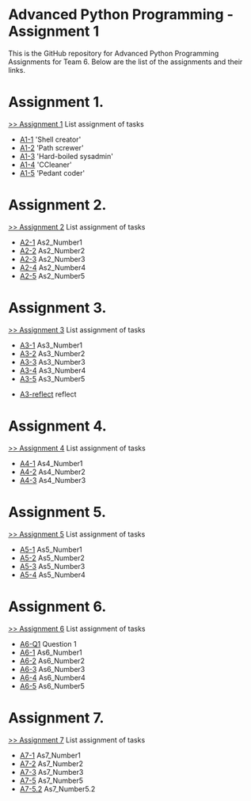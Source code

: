 # Advanced Python Programming - Assignment 1

This is the GitHub repository for Advanced Python Programming Assignments for Team 6. Below are the list of the assignments and their links.
# Assignment 1.
[>> Assignment 1](https://github.com/Gbolly007/AdvancedPython/tree/master/Assignment1) 
List assignment of tasks
* [A1-1] 'Shell creator'
* [A1-2] 'Path screwer'
* [A1-3] 'Hard-boiled sysadmin'
* [A1-4] 'CCleaner'
* [A1-5] 'Pedant coder'

# Assignment 2.
[>> Assignment 2](https://github.com/Gbolly007/AdvancedPython/tree/master/Assignment2) 
List assignment of tasks
* [A2-1] As2_Number1
* [A2-2] As2_Number2
* [A2-3] As2_Number3
* [A2-4] As2_Number4
* [A2-5] As2_Number5

# Assignment 3.
[>> Assignment 3](https://github.com/Gbolly007/AdvancedPython/tree/master/Assignment3) 
List assignment of tasks
* [A3-1] As3_Number1
* [A3-2] As3_Number2
* [A3-3] As3_Number3
* [A3-4] As3_Number4
* [A3-5] As3_Number5
- [A3-reflect] reflect

# Assignment 4.
[>> Assignment 4](https://github.com/Gbolly007/AdvancedPython/tree/master/Assignment4) 
List assignment of tasks
* [A4-1] As4_Number1
* [A4-2] As4_Number2
* [A4-3] As4_Number3

# Assignment 5.
[>> Assignment 5](https://github.com/Gbolly007/AdvancedPython/tree/master/Assignment5) 
List assignment of tasks
* [A5-1] As5_Number1
* [A5-2] As5_Number2
* [A5-3] As5_Number3
* [A5-4] As5_Number4

# Assignment 6.
[>> Assignment 6](https://github.com/Gbolly007/AdvancedPython/tree/master/Assignment6) 
List assignment of tasks
* [A6-Q1] Question 1
* [A6-1] As6_Number1
* [A6-2] As6_Number2
* [A6-3] As6_Number3
* [A6-4] As6_Number4
* [A6-5] As6_Number5

# Assignment 7.
[>> Assignment 7](https://github.com/Gbolly007/AdvancedPython/tree/master/Assignment7) 
List assignment of tasks
* [A7-1] As7_Number1
* [A7-2] As7_Number2
* [A7-3] As7_Number3
* [A7-5] As7_Number5
* [A7-5.2] As7_Number5.2


[A1-1]: <https://github.com/Gbolly007/AdvancedPython/blob/master/Assignment1/Number1.py>
[A1-2]: <https://github.com/Gbolly007/AdvancedPython/blob/master/Assignment1/Number2.py>
[A1-3]: <https://github.com/Gbolly007/AdvancedPython/blob/master/Assignment1/Number3.py>
[A1-4]: <https://github.com/Gbolly007/AdvancedPython/blob/master/Assignment1/Number4.py>
[A1-5]: <https://github.com/Gbolly007/AdvancedPython/blob/master/Assignment1/Number5.py>

[A2-1]: <https://github.com/Gbolly007/AdvancedPython/blob/master/Assignment2/As2_Number1.py>
[A2-2]: <https://github.com/Gbolly007/AdvancedPython/blob/master/Assignment2/As2_Number2.py>
[A2-3]: <https://github.com/Gbolly007/AdvancedPython/blob/master/Assignment2/As2_Number3.py>
[A2-4]: <https://github.com/Gbolly007/AdvancedPython/blob/master/Assignment2/As2_Number4.py>
[A2-5]: <https://github.com/Gbolly007/AdvancedPython/blob/master/Assignment2/As2_Number5.py>

[A3-1]: <https://github.com/Gbolly007/AdvancedPython/blob/master/Assignment3/As3_Number1.py>
[A3-2]: <https://github.com/Gbolly007/AdvancedPython/blob/master/Assignment3/As3_Number2.py>
[A3-3]: <https://github.com/Gbolly007/AdvancedPython/blob/master/Assignment3/As3_Number3.py>
[A3-4]: <https://github.com/Gbolly007/AdvancedPython/blob/master/Assignment3/As3_Number4.py>
[A3-5]: <https://github.com/Gbolly007/AdvancedPython/blob/master/Assignment3/As3_Number5.py>
[A3-reflect]: <https://github.com/Gbolly007/AdvancedPython/blob/master/Assignment3/reflect.py>

[A4-1]: <https://github.com/Gbolly007/AdvancedPython/blob/master/Assignment4/As4_Number1.py>
[A4-2]: <https://github.com/Gbolly007/AdvancedPython/blob/master/Assignment4/As4_Number2.py>
[A4-3]: <https://github.com/Gbolly007/AdvancedPython/blob/master/Assignment4/As4_Number3.py>

[A5-1]: <https://github.com/Gbolly007/AdvancedPython/tree/master/Assignment5/As5_Number1>
[A5-2]: <https://github.com/Gbolly007/AdvancedPython/tree/master/Assignment5/As5_Number2>
[A5-3]: <https://github.com/Gbolly007/AdvancedPython/tree/master/Assignment5/As5_Number3>
[A5-4]: <https://github.com/Gbolly007/AdvancedPython/tree/master/Assignment5/As5_Number4>

[A6-Q1]: <https://github.com/Gbolly007/AdvancedPython/blob/master/Assignment6/Question-1.docx>
[A6-1]: <https://github.com/Gbolly007/AdvancedPython/blob/master/Assignment6/As6_Number1.py>
[A6-2]: <https://github.com/Gbolly007/AdvancedPython/blob/master/Assignment6/As6_Number2.py>
[A6-3]: <https://github.com/Gbolly007/AdvancedPython/blob/master/Assignment6/As6_Number3.py>
[A6-4]: <https://github.com/Gbolly007/AdvancedPython/blob/master/Assignment6/As6_Number4.py>
[A6-5]: <https://github.com/Gbolly007/AdvancedPython/blob/master/Assignment6/As6_Number5.py>

[A7-1]: <https://github.com/Gbolly007/AdvancedPython/blob/master/Assignment7/As7_Number1.py>
[A7-2]: <https://github.com/Gbolly007/AdvancedPython/blob/master/Assignment7/As7_Number2.py>
[A7-3]: <https://github.com/Gbolly007/AdvancedPython/blob/master/Assignment7/As7_Number3.py>
[A7-5]: <https://github.com/Gbolly007/AdvancedPython/blob/master/Assignment7/As7_Number5.py>
[A7-5.2]: <https://github.com/Gbolly007/AdvancedPython/tree/master/Assignment7>
